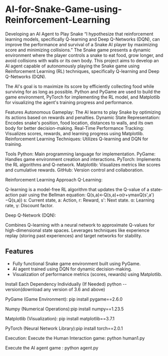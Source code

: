 # AI-for-Snake-Game-using-Reinforcement-Learning
Developing an AI Agent to Play Snake “I hypothesize that reinforcement learning models, specifically Q-learning and Deep Q-Networks (DQN), can improve the performance and survival of a Snake AI player by maximizing score and minimizing collisions.”
The Snake game presents a dynamic environment where the player controls a snake to eat food, grow longer, and avoid collisions with walls or its own body. This project aims to develop an AI agent capable of autonomously playing the Snake game using Reinforcement Learning (RL) techniques, specifically Q-learning and Deep Q-Networks (DQN).

The AI's goal is to maximize its score by efficiently collecting food while surviving for as long as possible. Python and PyGame are used to build the game environment, PyTorch for implementing the RL model, and Matplotlib for visualizing the agent's training progress and performance.

Features
Autonomous Gameplay: The AI learns to play Snake by optimizing its actions based on rewards and penalties.
Dynamic State Representation: Encodes snake's position, food location, distances to walls, and its own body for better decision-making.
Real-Time Performance Tracking: Visualizes scores, rewards, and learning progress using Matplotlib.
Reinforcement Learning Techniques: Utilizes Q-learning and DQN for training.

Tools
Python: Main programming language for implementation.
PyGame: Handles game environment creation and interactions.
PyTorch: Implements the RL algorithms and Q-network.
Matplotlib: Visualizes metrics like scores and cumulative rewards.
GitHub: Version control and collaboration.

Reinforcement Learning Approach
Q-Learning:

Q-learning is a model-free RL algorithm that updates the Q-value of a state-action pair using the Bellman equation:
Q(s,a)←Q(s,a)+α(r+γmaxQ(s',a')−Q(s,a))
s: Current state, a: Action, r: Reward, s': Next state.
α: Learning rate, γ: Discount factor.


Deep Q-Network (DQN):

Combines Q-learning with a neural network to approximate Q-values for high-dimensional state spaces.
Leverages techniques like experience replay (storing past experiences) and target networks for stability.

## Features
- Fully functional Snake game environment built using PyGame.
- AI agent trained using DQN for dynamic decision-making.
- Visualization of performance metrics (scores, rewards) using Matplotlib.

Install Each Dependency Individually (If Needed)
python --version(download any version of 3.6 and above)

PyGame (Game Environment): pip install pygame==2.6.0

Numpy (Numerical Operations):pip install numpy==1.23.5

Matplotlib (Visualization): pip install matplotlib==3.7.1

PyTorch (Neural Network Library):pip install torch==2.0.1

Execution:
Execute the Human Interaction game: python human1.py

Execute the AI agent game : python agent.py


